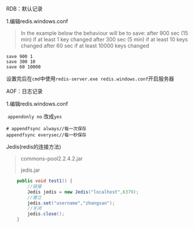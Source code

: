 RDB：默认记录

1.编辑redis.windows.conf

>   In the example below the behaviour will be to save:
>   after 900 sec (15 min) if at least 1 key changed
>   after 300 sec (5 min) if at least 10 keys changed
>   after 60 sec if at least 10000 keys changed

```
save 900 1
save 300 10
save 60 10000
```

设置完后在`cmd`中使用`redis-server.exe redis.windows.conf`开启服务器

AOF：日志记录

1.编辑redis.windows.conf

​	`appendonly no` 改成`yes`

	# appendfsync always//每一次保存
	appendfsync everysec//每一秒保存

Jedis(redis的连接方法)

> commons-pool2.2.4.2.jar
>
> jedis.jar



```java
    public void test1() {
        //链接
        Jedis jedis = new Jedis("localhost",6379);
        //建立
        jedis.set("username","zhangsan");
        //关闭
        jedis.close();
    }
```

